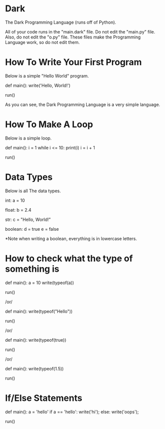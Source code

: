 # Dark
The Dark Programming Language (runs off of Python).

All of your code runs in the "main.dark" file. Do not edit the "main.py" file. Also, do not edit the "o.py" file. These files make the Programming Language work, so do not edit them.

# How To Write Your First Program
Below is a simple "Hello World" program.

def main():
	write('Hello, World!')
		
run()

As you can see, the Dark Programming Language is a very simple language.

# How To Make A Loop
Below is a simple loop.

def main():
	i = 1
	while i <= 10:
		print(i)
		i = i + 1

run()

# Data Types
Below is all The data types.

int:
a = 10

float:
b = 2.4

str:
c = "Hello, World!"

boolean:
d = true
e = false

*Note when writing a boolean, everything is in lowercase letters.

# How to check what the type of something is

def main():
	a = 10
	write(typeof(a))

run()

/or/

def main():
	write(typeof("Hello"))

run()

/or/

def main():
	write(typeof(true))

run()

/or/

def main():
	write(typeof(1.5))

run()

# If/Else Statements

def main():
	a = 'hello'
	if a == 'hello':
		write('hi');
	else:
		write('oops');

run()
